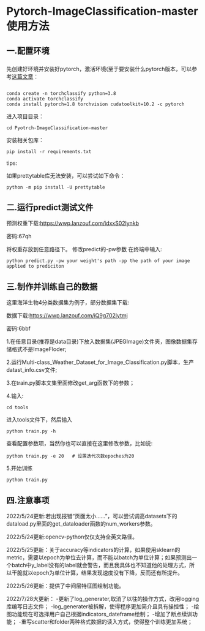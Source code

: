# Pytorch-ImageClassification-master使用方法


## 一.配置环境

### 

先创建好环境并安装好pytorch，激活环境(至于要安装什么pytorch版本，可以参考[这篇文章](https://blog.csdn.net/Killer_kali/article/details/123173414?spm=1001.2014.3001.5501)：

```

conda create -n torchclassify python=3.8
conda activate torchclassify
conda install pytorch=1.8 torchvision cudatoolkit=10.2 -c pytorch

```

进入项目目录：

```
cd Pyotrch-ImageClassification-master
```

安装相关包库：

```
pip install -r requirements.txt
```

tips:

如果prettytable库无法安装，可以尝试如下命令：

```
python -m pip install -U prettytable
```

## 二.运行predict测试文件

预测权重下载:https://wwp.lanzouf.com/idxxS02lynkb

密码:67qh

将权重存放到任意路径下。
修改predict的-pw参数
在终端中输入:

```
python predict.py -pw your weight's path -pp the path of your image applied to prediciton
```
## 三.制作并训练自己的数据
这里海洋生物4分类数据集为例子，部分数据集下载:


数据下载:https://wwp.lanzouf.com/iQ9g702lytmj

密码:6bbf

1.在任意目录(推荐是data目录)下放入数据集(JPEGImage)文件夹，图像数据集存储格式不是ImageFloder;

2.运行Multi-class_Weather_Dataset_for_Image_Classification.py脚本，生产datast_info.csv文件;

3.在train.py脚本文集里面修改get_arg函数下的参数；

4.输入:

```
cd tools
```
进入tools文件下，然后输入
```
python train.py -h
```
查看配置参数项，当然你也可以直接在这里修改参数，比如说:
```
python train.py -e 20   # 设置迭代次数epoches为20
```

5.开始训练
```
python train.py
```

## 四.注意事项

2022/5/24更新:若出现报错“页面太小......”，可以尝试调高datasets下的dataload.py里面的get_dataloader函数的num_workers参数。

2022/5/24更新:opencv-python仅仅支持全英文路径。

2022/5/25更新：关于accuracy等indicators的计算，如果使用sklearn的metric，需要以epoch为单位去计算，而不能以batch为单位计算；如果预测出一个batch中y_label没有的label就会警告，而且我具体也不知道他的处理方式，所以干脆就以epoch为单位计算，结果发现速度没有下降，反而还有所提升。

2022/5/26更新：提供了中间层特征图绘制功能。

2022/7/28大更新：
-更新了log_generater,取消了以往的操作方式，改用logging库编写日志文件；
-log_generater被拆解，使得程序更加简介且具有操控性；
-绘图功能现在可选择用户自己根据indicators_dateframe绘制；
-增加了断点续训功能；
-重写scatter和folder两种格式数据的读入方式，使得整个训练更加系统；

